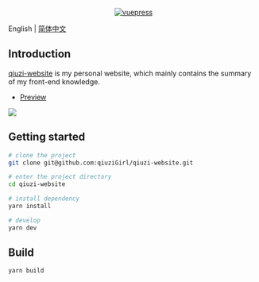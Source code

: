 <p align="center">
  <a href="https://github.com/vuejs/vuepress">
    <img src="https://img.shields.io/badge/vuepress-1.4.0-brightgreen.svg" alt="vuepress" >
  </a>
</p>

English | [简体中文](./README.zh-CN.md)

## Introduction

[qiuzi-website](https://github.com/qiuziGirl/qiuzi-website) is my personal website, which mainly contains the summary of my front-end knowledge.

- [Preview](https://www.qiuzi.fun/)

![](http://qiuzi-blog.oss-cn-shenzhen.aliyuncs.com/site-preview.png)

## Getting started

```bash
# clone the project 
git clone git@github.com:qiuziGirl/qiuzi-website.git

# enter the project directory
cd qiuzi-website

# install dependency
yarn install

# develop
yarn dev
```

## Build

```bash
yarn build
```
